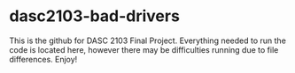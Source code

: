 # dasc2103-bad-drivers
This is the github for DASC 2103 Final Project. Everything needed to run the code is located here, however there may be difficulties running due to file differences.
Enjoy!
